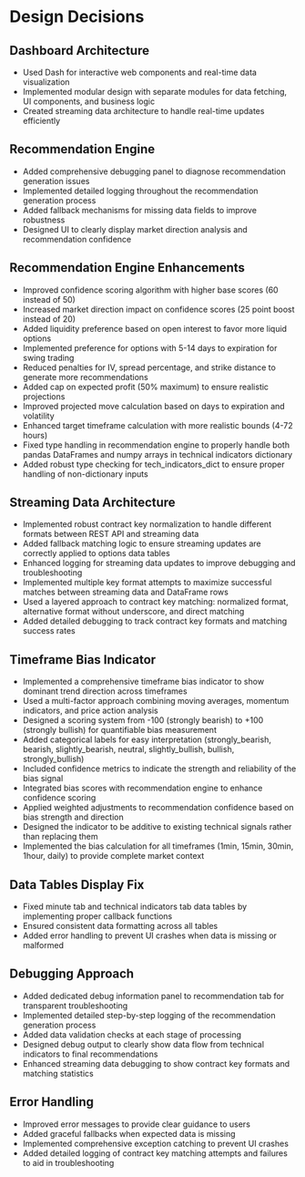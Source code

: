 # Design Decisions

## Dashboard Architecture
- Used Dash for interactive web components and real-time data visualization
- Implemented modular design with separate modules for data fetching, UI components, and business logic
- Created streaming data architecture to handle real-time updates efficiently

## Recommendation Engine
- Added comprehensive debugging panel to diagnose recommendation generation issues
- Implemented detailed logging throughout the recommendation generation process
- Added fallback mechanisms for missing data fields to improve robustness
- Designed UI to clearly display market direction analysis and recommendation confidence

## Recommendation Engine Enhancements
- Improved confidence scoring algorithm with higher base scores (60 instead of 50)
- Increased market direction impact on confidence scores (25 point boost instead of 20)
- Added liquidity preference based on open interest to favor more liquid options
- Implemented preference for options with 5-14 days to expiration for swing trading
- Reduced penalties for IV, spread percentage, and strike distance to generate more recommendations
- Added cap on expected profit (50% maximum) to ensure realistic projections
- Improved projected move calculation based on days to expiration and volatility
- Enhanced target timeframe calculation with more realistic bounds (4-72 hours)
- Fixed type handling in recommendation engine to properly handle both pandas DataFrames and numpy arrays in technical indicators dictionary
- Added robust type checking for tech_indicators_dict to ensure proper handling of non-dictionary inputs

## Streaming Data Architecture
- Implemented robust contract key normalization to handle different formats between REST API and streaming data
- Added fallback matching logic to ensure streaming updates are correctly applied to options data tables
- Enhanced logging for streaming data updates to improve debugging and troubleshooting
- Implemented multiple key format attempts to maximize successful matches between streaming data and DataFrame rows
- Used a layered approach to contract key matching: normalized format, alternative format without underscore, and direct matching
- Added detailed debugging to track contract key formats and matching success rates

## Timeframe Bias Indicator
- Implemented a comprehensive timeframe bias indicator to show dominant trend direction across timeframes
- Used a multi-factor approach combining moving averages, momentum indicators, and price action analysis
- Designed a scoring system from -100 (strongly bearish) to +100 (strongly bullish) for quantifiable bias measurement
- Added categorical labels for easy interpretation (strongly_bearish, bearish, slightly_bearish, neutral, slightly_bullish, bullish, strongly_bullish)
- Included confidence metrics to indicate the strength and reliability of the bias signal
- Integrated bias scores with recommendation engine to enhance confidence scoring
- Applied weighted adjustments to recommendation confidence based on bias strength and direction
- Designed the indicator to be additive to existing technical signals rather than replacing them
- Implemented the bias calculation for all timeframes (1min, 15min, 30min, 1hour, daily) to provide complete market context

## Data Tables Display Fix
- Fixed minute tab and technical indicators tab data tables by implementing proper callback functions
- Ensured consistent data formatting across all tables
- Added error handling to prevent UI crashes when data is missing or malformed

## Debugging Approach
- Added dedicated debug information panel to recommendation tab for transparent troubleshooting
- Implemented detailed step-by-step logging of the recommendation generation process
- Added data validation checks at each stage of processing
- Designed debug output to clearly show data flow from technical indicators to final recommendations
- Enhanced streaming data debugging to show contract key formats and matching statistics

## Error Handling
- Improved error messages to provide clear guidance to users
- Added graceful fallbacks when expected data is missing
- Implemented comprehensive exception catching to prevent UI crashes
- Added detailed logging of contract key matching attempts and failures to aid in troubleshooting
